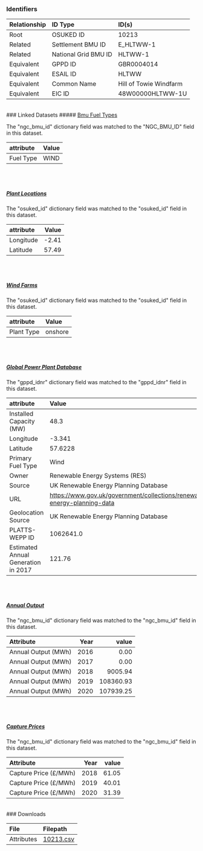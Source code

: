 ### Identifiers

| Relationship   | ID Type              | ID(s)                  |
|:---------------|:---------------------|:-----------------------|
| Root           | OSUKED ID            | 10213                  |
| Related        | Settlement BMU ID    | E_HLTWW-1              |
| Related        | National Grid BMU ID | HLTWW-1                |
| Equivalent     | GPPD ID              | GBR0004014             |
| Equivalent     | ESAIL ID             | HLTWW                  |
| Equivalent     | Common Name          | Hill of Towie Windfarm |
| Equivalent     | EIC ID               | 48W00000HLTWW-1U       |

<br>
### Linked Datasets
##### <a href="https://osuked.github.io/Power-Station-Dictionary/datasets/bmu-fuel-types">Bmu Fuel Types</a>



The "ngc_bmu_id" dictionary field was matched to the "NGC_BMU_ID" field in this dataset.

| attribute   | Value   |
|:------------|:--------|
| Fuel Type   | WIND    |

<br><br>
##### <a href="https://osuked.github.io/Power-Station-Dictionary/datasets/plant-locations">Plant Locations</a>



The "osuked_id" dictionary field was matched to the "osuked_id" field in this dataset.

| attribute   |   Value |
|:------------|--------:|
| Longitude   |   -2.41 |
| Latitude    |   57.49 |

<br><br>
##### <a href="https://osuked.github.io/Power-Station-Dictionary/datasets/wind-farms">Wind Farms</a>



The "osuked_id" dictionary field was matched to the "osuked_id" field in this dataset.

| attribute   | Value   |
|:------------|:--------|
| Plant Type  | onshore |

<br><br>
##### <a href="https://osuked.github.io/Power-Station-Dictionary/datasets/global-power-plant-database">Global Power Plant Database</a>



The "gppd_idnr" dictionary field was matched to the "gppd_idnr" field in this dataset.

| attribute                           | Value                                                                    |
|:------------------------------------|:-------------------------------------------------------------------------|
| Installed Capacity (MW)             | 48.3                                                                     |
| Longitude                           | -3.341                                                                   |
| Latitude                            | 57.6228                                                                  |
| Primary Fuel Type                   | Wind                                                                     |
| Owner                               | Renewable Energy Systems (RES)                                           |
| Source                              | UK Renewable Energy Planning Database                                    |
| URL                                 | https://www.gov.uk/government/collections/renewable-energy-planning-data |
| Geolocation Source                  | UK Renewable Energy Planning Database                                    |
| PLATTS-WEPP ID                      | 1062641.0                                                                |
| Estimated Annual Generation in 2017 | 121.76                                                                   |

<br><br>
##### <a href="https://osuked.github.io/Power-Station-Dictionary/datasets/annual-output">Annual Output</a>



The "ngc_bmu_id" dictionary field was matched to the "ngc_bmu_id" field in this dataset.

| Attribute           |   Year |     value |
|:--------------------|-------:|----------:|
| Annual Output (MWh) |   2016 |      0.00 |
| Annual Output (MWh) |   2017 |      0.00 |
| Annual Output (MWh) |   2018 |   9005.94 |
| Annual Output (MWh) |   2019 | 108360.93 |
| Annual Output (MWh) |   2020 | 107939.25 |

<br><br>
##### <a href="https://osuked.github.io/Power-Station-Dictionary/datasets/capture-prices">Capture Prices</a>



The "ngc_bmu_id" dictionary field was matched to the "ngc_bmu_id" field in this dataset.

| Attribute             |   Year |   value |
|:----------------------|-------:|--------:|
| Capture Price (£/MWh) |   2018 |   61.05 |
| Capture Price (£/MWh) |   2019 |   40.01 |
| Capture Price (£/MWh) |   2020 |   31.39 |


<br>
### Downloads


| File       | Filepath                                                                              |
|:-----------|:--------------------------------------------------------------------------------------|
| Attributes | [10213.csv](https://osuked.github.io/Power-Station-Dictionary/object_attrs/10213.csv) |
